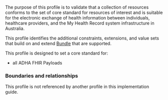 The purpose of this profile is to validate that a collection of resources conforms to the set of core standard for resources of interest and is suitable for the electronic exchange of health information between individuals, healthcare providers, and the My Health Record system infrastructure in Australia.

This profile identifies the additional constraints, extensions, and value sets that build on and extend [Bundle](http://hl7.org/fhir/R4/bundle.html) that are supported. 

This profile is designed to set a core standard for:
* all ADHA FHIR Payloads

 
### Boundaries and relationships
This profile is not referenced by another profile in this implementation guide.     

